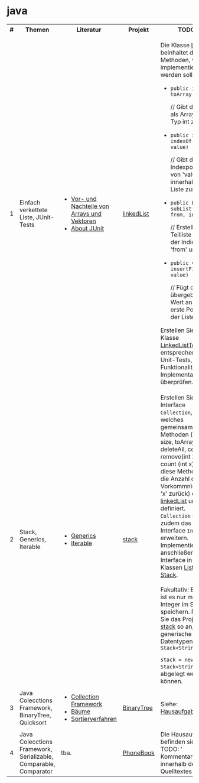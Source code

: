 # java
<table>
		<tr>
			<th>#</th>
			<th>Themen</th>
			<th>Literatur</th>
			<th>Projekt</th>
			<th>TODOs</th>
		</tr>
		<tr>
			<td>1</td>
			<td>Einfach verkettete Liste, JUnit-Tests</td>
			<td>
				<ul>
					<li><a
						href="http://www.spinfo.phil-fak.uni-koeln.de/29962.html"
						target="_blank">Vor- und Nachteile von Arrays und Vektoren</a></li>
					<li><a href="http://junit.org/junit4/" target="_blank">About
							JUnit</a></li>
				</ul>
			</td>
			<td><a
				href="https://github.com/matana/java/tree/master/linkedList">linkedList</a></td>
			<td>
				<p>
					Die Klasse <a
						href="https://github.com/matana/java/blob/master/linkedList/src/linkedList/simple/List.java">List</a>
					beinhaltet drei Methoden, welche implementiert werden sollen:
				</p>
				<ul>
					<li><p>
							<code>public int[] toArray()</code>
						</p>
						<p>// Gibt die Liste als Array vom Typ int zurück.</p></li>
					<li><p>
							<code>public int indexOf(int value)</code>
						</p>
						<p>// Gibt die Indexposition von 'value' innerhalb der Liste
							zurück.</p></li>
					<li><p>
							<code>public List subList(int from, int to)</code>
						</p>
						<p>// Erstellt eine Teilliste mithilfe der Indices 'from' und
							'to'.</p></li>
					<li><p>
							<code>public void insertFirst(int value)</code>
						</p>
						<p>// Fügt den übergebenen Wert an die erste Position der
							Liste.</p></li>
				</ul>
				<p>
					Erstellen Sie in der Klasse <a
						href="https://github.com/matana/java/blob/master/linkedList/src/linkedList/LinkedListTests.java">LinkedListTests</a>
					entsprechende Unit-Tests, die die Funktionalität Ihrer
					Implementationen überprüfen.
				</p>
			</td>
		</tr>
		<tr>
			<td>2</td>
			<td>Stack, Generics, Iterable</td>
			<td>
				<ul>
					<li><a
						href="http://www.torsten-horn.de/techdocs/java-generics.htm">Generics</a>
					</li>
					<li><a
						href="http://openbook.rheinwerk-verlag.de/javainsel9/javainsel_09_005.htm#mjaedac022d8feb8adeb6b664e81d2e969">Iterable</a>
					</li>
				</ul>
			</td>
			<td><a href="https://github.com/matana/java/tree/master/stack">stack</a></td>
			<td>Erstellen Sie das Interface <code>Collection</code>, welches
				gemeinsame Methoden (u.a. size, toArray, deleteAll, contains,
				remove(int x) und count (int x) - diese Methode gibt die Anzahl der
				Vorkommnisse von 'x' zurück) der <a
				href="https://github.com/matana/java/tree/master/linkedList">linkedList</a>
				und <a href="https://github.com/matana/java/tree/master/stack">stack</a>
				definiert. <code>Collection</code> soll zudem das Interface <code>Interable</code>
				erweitern. Implementieren Sie anschließend das Interface in den
				Klassen <a
				href="https://github.com/matana/java/blob/master/linkedList/src/linkedList/simple/List.java">List</a>
				und <a
				href="https://github.com/matana/java/blob/master/stack/src/stack/Stack.java">Stack</a>.<br>
				<br> Fakultativ: Bisher ist es nur möglich Integer im Stack zu
				speichern. Passen Sie das Projekt <a
				href="https://github.com/matana/java/tree/master/stack">stack</a> so
				an, dass generische Datentypen (bspw. <code>Stack&lt;String&gt;
					stack = new Stack&lt;String&gt;()</code>) abgelegt werden können.
			</td>
		</tr>
		<tr>
			<td>3</td>
			<td>Java Colecctions Framework, BinaryTree, Quicksort</td>
			<td>
				<ul>
					<li>
						<a href="http://www.spinfo.phil-fak.uni-koeln.de/29963.html">Collection Framework</a>
					</li>
					<li>
						<a href="http://www.spinfo.phil-fak.uni-koeln.de/29968.html">Bäume</a>
					</li>
					<li>
						<a href="http://www.spinfo.phil-fak.uni-koeln.de/29970.html">Sortierverfahren</a>
					</li>
				</ul>
			</td>
			<td>
				<a href="https://github.com/matana/java/tree/master/BinaryTree">BinaryTree</a></td>
			<td>
				Siehe: <a href="https://github.com/matana/java/blob/master/BinaryTree/Hausaufgaben.txt">Hausaufgaben.txt</a>
			</td>
		</tr>
		<tr>
			<td>4</td>
			<td>Java Colecctions Framework, Serializable, Comparable, Comparator</td>
			<td>
				tba.
			</td>
			<td>
				<a href="https://github.com/matana/java/tree/master/PhoneBook">PhoneBook</a></td>
			<td>
				Die Hausaufgaben befinden sich als '// TODO: ' Kommentare innerhalb des Quelltextes 
			</td>
		</tr>
	</table>
